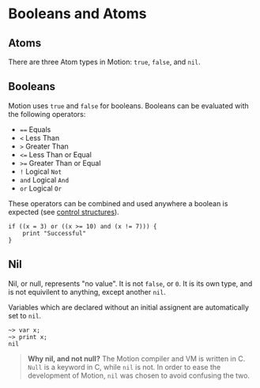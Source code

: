 # Booleans and Atoms
## Atoms
There are three Atom types in Motion: `true`, `false`, and `nil`.

## Booleans
Motion uses ```true``` and ```false``` for booleans.
Booleans can be evaluated with the following operators:
 * `==` Equals
 * `<`  Less Than
 * `>`  Greater Than
 * `<=` Less Than or Equal
 * `>=` Greater Than or Equal
 * `!`  Logical `Not`
 * `and` Logical `And`
 * `or` Logical `Or`

These operators can be combined and used anywhere a boolean is expected (see [control structures](https://github.com/UPWRD1/motionLang/blob/main/docs/basics/control%20structures)).

```
if ((x = 3) or ((x >= 10) and (x != 7))) {
    print "Successful"
}
```

## Nil
Nil, or null, represents "no value". It is not `false`, or `0`. It is its own type, and is not equivilent to anything, except another `nil`.

Variables which are declared without an initial assignent are automatically set to `nil`.
```
~> var x; 
~> print x;
nil
```
> **Why nil, and not null?**
> The Motion compiler and VM is written in C. `Null` is a keyword in C, while `nil` is not. In order to ease the development of Motion, `nil` was chosen to avoid confusing the two.

